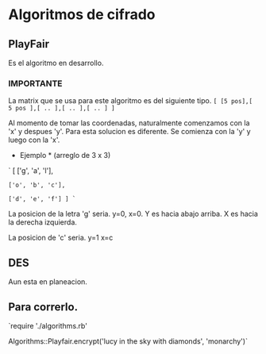 # Algoritmos de cifrado

## PlayFair
Es el algoritmo en desarrollo.

### IMPORTANTE
La matrix que se usa para este algoritmo es del siguiente tipo.
`[ [5 pos],[ 5 pos ],[ .. ],[ .. ],[ .. ] ]`

Al momento de tomar las coordenadas, naturalmente comenzamos con la 'x' y despues 'y'. Para esta solucion es
diferente. Se comienza con la 'y' y luego con la 'x'.

* Ejemplo *
(arreglo de 3 x 3)

` [ ['g', 'a', 'l'],

    ['o', 'b', 'c'],
    
    ['d', 'e', 'f'] ] `

La posicion de la letra 'g' seria. y=0, x=0.
Y es hacia abajo arriba.
X es hacia la derecha izquierda.

La posicion de 'c' seria.
y=1
x=c

## DES
Aun esta en planeacion.

## Para correrlo.

`require './algorithms.rb'

Algorithms::Playfair.encrypt('lucy in the sky with diamonds', 'monarchy')`
